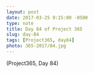 ```yaml
---
layout: post
date: 2017-03-25 9:15:00 -0500
type: note
title: Day 84 of Project 365
slug: day-84
tags: [Project365, day84]
photo: 365-2017/84.jpg
---
```

(Project365, Day 84)